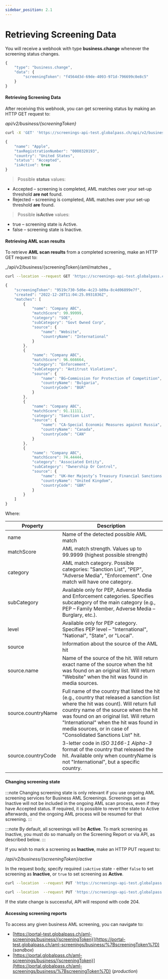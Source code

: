 ```yaml
---
sidebar_position: 2.1
---
```


# Retrieving Screening Data

You will receive a webhook with type **business.change** whenever the screening status changes.

```js title="Example webhook"
{
    "type": "business.change",
    "data": {
        "screeningToken": "f4564d3d-69de-4093-971d-796699c0e8c5"
    }
}
```

#### Retrieving Screening Data

After receiving this webhook, you can get screening status by making an HTTP GET request to:

_api/v2/business/{screeningToken}_

```bash title="Example request"
curl -X 'GET' 'https://screenings-api-test.globalpass.ch/api/v2/business/f4564d3d-69de-4093-971d-796699c0e8c5' -H 'accept: text/plain' -H 'Authorization: Bearer {your_access_token} '
```

```js title="Example response"
{
    "name": "Apple",
    "taxRegistrationNumber": "0000320193",
    "country": "United States",
    "status": "Accepted",
    "isActive": true
}
```

> Possible **status** values:

- Accepted – screening is completed, AML matches over your set-up threshold **are not** found.
- Rejected – screening is completed, AML matches over your set-up threshold **are** found.

> Possible **isActive** values:

- true – screening state is Active.
- false – screening state is Inactive.

#### Retrieving AML scan results

To retrieve **AML scan results** from a completed screening, make an HTTP GET request to:

_/api/v2/business/{screeningToken}/aml/matches _

```bash title="Example request"
curl --location --request GET 'https://screenings-api-test.globalpass.ch/api/v2/business/9519c730-5d6e-4c23-b89a-8c4d06899e7f/aml/matches' --header 'Authorization: Bearer {your_access_token}'
```

```js title="Example response"
{
    "screeningToken": "9519c730-5d6e-4c23-b89a-8c4d06899e7f",
    "created": "2022-12-28T11:04:25.0931836Z",
    "matches": [
        {
            "name": "Company ABC",
            "matchScore": 99.99999,
            "category": "SOE",
            "subCategory": "Govt Owned Corp",
            "source": {
                "name": "Website",
                "countryName": "International"
            }
        },
        {
            "name": "Company ABC",
            "matchScore": 96.666664,
            "category": "Enforcement",
            "subCategory": "Antitrust Violations",
            "source": {
                "name": "BG–Commission for Protection of Competition",
                "countryName": "Bulgaria",
                "countryCode": "BGR"
            }
        },
        {
            "name": "Company ABC",
            "matchScore": 91.11111,
            "category": "Sanction List",
            "source": {
                "name": "CA-Special Economic Measures against Russia",
                "countryName": "Canada",
                "countryCode": "CAN"
            }
        },
        {
            "name": "Company ABC",
            "matchScore": 74.44444,
            "category": "Associated Entity",
            "subCategory": "Ownership Or Control",
            "source": {
                "name": "UK-Her Majesty’s Treasury Financial Sanctions - Sanctions Ownership or Control",
                "countryName": "United Kingdom",
                "countryCode": "GBR"
            }
        }
    ]
}
```

Where:

| Property           | Description                                                                                                                                                                                                                                                                                                                       |
| ------------------ | --------------------------------------------------------------------------------------------------------------------------------------------------------------------------------------------------------------------------------------------------------------------------------------------------------------------------------- |
| name               | Name of the detected possible AML match                                                                                                                                                                                                                                                                                           |
| matchScore         | AML match strength. Values up to 99.9999 (highest possible strength)                                                                                                                                                                                                                                                              |
| category           | AML match category. Possible categories: "Sanction List", "PEP", "Adverse Media", "Enforcement". One match will have one category.                                                                                                                                                                                                |
| subCategory        | Available only for PEP, Adverse Media and Enforcement categories. Specifies subcategory of the main category (e.g., PEP – Family Member, Adverse Media – Burglary, etc.).                                                                                                                                                         |
| level              | Available only for PEP category. Specifies PEP level – "International", "National", "State", or "Local".                                                                                                                                                                                                                          |
| source             | Information about the source of the AML hit                                                                                                                                                                                                                                                                                       |
| source.name        | Name of the source of the hit. Will return exact name of the source when the hit was found on an original list. Will return "Website" when the hit was found in media sources.                                                                                                                                                    |
| source.countryName | Full name of the country that listed the hit (e.g., country that released a sanction list where the hit was count). Will return full country name of the source when the hit was found on an original list. Will return "International" when the hit was found in media sources, or in case of "Consolidated Sanctions List" hit. |
| source.countryCode | 3-letter code in _ISO 3166-1 Alpha-3_ format of the country that released the hit. Available only when countryName is not "International", but a specific country.                                                                                                                                                                |
#### Changing screening state

:::note
Changing screening state is only relevant if you use ongoing AML screening services for Business AML Screenings. Screenings set as Inactive will not be included in the ongoing AML scan process, even if they have Accepted status. If required, it is possible to revert the state to Active afterwards, and the ongoing AML process will be resumed for that screening.
:::

:::note
By default, all screenings will be **Active**. To mark screening as Inactive, you must do so manually on the Screening Report or via API, as described below.
:::

If you wish to mark a screening as **Inactive**, make an HTTP PUT request to:

_/api/v2/business/{screeningToken}/active_

In the request body, specify required `isActive` state - either `false` to set screening as **Inactive**, or `true` to set screening as **Active**.

```bash title="Example request - setting state as Inactive"
curl --location  --request PUT 'https://screenings-api-test.globalpass.ch/api/v2/business/9519c730-5d6e-4c23-b89a-8c4d06899e7f/active' --header 'Authorization: Bearer {your_access_token}'\-H 'Content-Type: application/json' \-d '{"isActive": false}'
```

```bash title="Example request - setting state as Active"
curl --location  --request PUT 'https://screenings-api-test.globalpass.ch/api/v2/business/9519c730-5d6e-4c23-b89a-8c4d06899e7f/active' --header 'Authorization: Bearer {your_access_token}'\-H 'Content-Type: application/json' \-d '{"isActive": true}'
```

If the state change is successful, API will respond with code 204.

#### Accessing screening reports

To access any given business AML screening, you can navigate to:

- [https://portal-test.globalpass.ch/aml-screenings/business/{screeningToken}](https://portal-test.globalpass.ch/aml-screenings/business/%7BscreeningToken%7D) (_sandbox_)
- [https://portal.globalpass.ch/aml-screenings/business/{screeningToken}](https://portal.globalpass.ch/aml-screenings/business/%7BscreeningToken%7D) (_production_)
